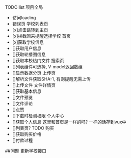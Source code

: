 TODO list
项目全局
- 访问loading
- 错误页
学校列表页
- [x]点击跳转到主页
- [x]拦截回来提醒选择学校
首页
- [x]获取学校信息
- []获取用户信息
- []获取轮播图信息
- []获取本校热门文件
搜索页
- []列表组件可选择, V-model返回数组
- []显示数据分页
上传页
- []解析文件获取SHA-1, 有则提醒无需上传
- []上传文件
文件详情页
- []获取基本信息
- []文件预览
- []文件评论
- []点赞
- []下载时检测权限
个人中心
- []获取个人信息 这里和首页是一样的吗? 一样的话存到vux中
- []列表页? TODO
购买
- []获取购买价格
- []付款过程

##问题
更新学校接口
